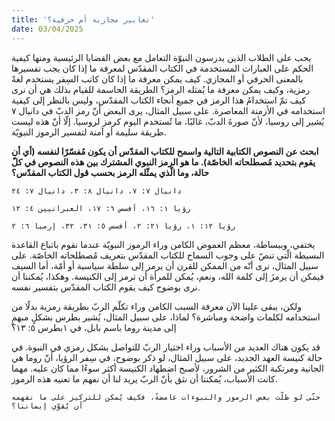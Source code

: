 ```yaml
---
title: 'تعابير مجازية أم حرفية؟'
date: 03/04/2025
---
```


يجب على الطلاب الذين يدرسون النبوّة التعامل مع بعض القضايا الرئيسية ومنها كيفية الحكم على العبارات المستخدمة في الكتاب المقدّس لمعرفة ما إذا كان يجب تفسيرها بالمعنى الحرفي أو المجازي. كيف يمكن معرفة ما إذا كان كاتب السِفر يستخدم لغةً رمزية، وكيف يمكن معرفة ما يُمثله الرمز؟ الطريقة الحاسمة للقيام بذلك هي أن نرى كيف تمّ استخدامُ هذا الرمز في جميع أنحاء الكتاب المقدّس، وليس بالنظر إلى كيفية استخدامه في الأزمنة المعاصرة. على سبيل المثال، يرى البعض أنّ رمز الدبّ في دانيال ٧ يُشير إلى روسيا، لأنّ صورةَ الدبّ، غالبًا، ما تُستخدم اليوم كرمز لروسيا. إلّا أنّ هذه ليست طريقة سليمة أو آمنة لتفسير الرموز النبويّة.

**ابحث عن النصوص الكتابية التالية واسمح للكتاب المقدّس أن يكون مُفسّرًا لنفسه (أي أن يقوم بتحديد مُصطلحاته الخاصّة). ما هو الرمز النبوي المشترك بين هذه النصوص في كلّ حالة، وما الّذي يمثّله الرمز بحسب قول الكتاب المقدّس؟**

`دانيال ٧: ٧، دانيال ٨: ٣، دانيال ٧: ٢٤`

`رؤيا ١: ١٦، أفسس ٦: ١٧، العبرانيين ٤: ١٢`

`رؤيا ١٢: ١، رؤيا ٢١: ٢، أفسس ٥: ٣١، ٣٢، إرميا ٦: ٢`

يختفي، وببساطة، معظم الغموض الكامن وراء الرموز النبويّة عندما نقوم باتباع القاعدة البسيطة الّتي تنصّ على وجوب السماح للكتاب المقدّس بتعريف مُصطلحاته الخاصّة. على سبيل المثال، نرى أنّه من الممكن للقرن أن يرمز إلى سلطة سياسية أو أمّة، أما السيف فيمكن أن يرمزَ إلى كلمة الله، ونعم، يُمكن للمرأة أن ترمز إلى الكنيسة. وهكذا، يُمكننا أن نرى بوضوح كيف يقوم الكتاب المقدّس بتفسير نفسه.

ولكن، يبقى علينا الآن معرفة السبب الكامن وراء تكلّم الربّ بطريقة رمزية بدلًا من استخدامه لكلمات واضحة ومباشرة؟ لماذا، على سبيل المثال، يُشير بطرس بشكلٍ مبهمٍ إلى مدينة روما باسم بابل، في ١بطرس ٥: ١٣؟

قد يكون هناك العديد من الأسباب وراء اختيار الربّ للتواصل بشكل رمزي في النبوة. في حالة كنيسة العهد الجديد، على سبيل المثال، لو ذكر بوضوح، في سِفر الرؤيا، أنّ روما هي الجانية ومرتكبة الكثير من الشرور، لأصبح اضطهاد الكنيسة أكثر سوءًا مما كان عليه. مهما كانت الأسباب، يُمكننا أن نثق بأنّ الربّ يريد لنا أن نفهم ما تعنيه هذه الرموز.

`حتّى لو ظلّت بعض الرموز والنبوءات غامضةً، فكيف يُمكن للتركيز على ما نفهمه أن يُقوّي إيماننا؟`